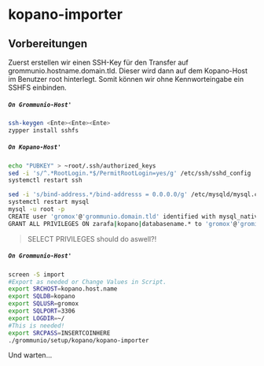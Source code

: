 # kopano-importer

## Vorbereitungen

Zuerst erstellen wir einen SSH-Key für den Transfer auf grommunio.hostname.domain.tld. Dieser wird dann auf dem Kopano-Host im Benutzer root hinterlegt. Somit können wir ohne Kennworteingabe ein SSHFS einbinden.
##### **`On Grommunio-Host'`**
``` bash
ssh-keygen <Ente><Ente><Ente>
zypper install sshfs
```

##### **`On Kopano-Host'`**
``` bash
echo "PUBKEY" > ~root/.ssh/authorized_keys  
sed -i 's/^.*RootLogin.*$/PermitRootLogin=yes/g' /etc/ssh/sshd_config
systemctl restart ssh

sed -i 's/bind-address.*/bind-addresss = 0.0.0.0/g' /etc/mysqld/mysql.conf.d/mysqld.conf
systemctl restart mysql
mysql -u root -p
CREATE user 'gromox'@'grommunio.domain.tld' identified with mysql_native_password by 'INSERTCOINHERE';
GRANT ALL PRIVILEGES ON zarafa|kopano|databasename.* to 'gromox'@'gromi.domain.tld';
```
> SELECT PRIVILEGES should do aswell?!
##### **`On Grommunio-Host'`**
``` bash
screen -S import
#Export as needed or Change Values in Script.
export SRCHOST=kopano.host.name 
export SQLDB=kopano
export SQLUSR=gromox
export SQLPORT=3306
export LOGDIR=~/
#This is needed!
export SRCPASS=INSERTCOINHERE
./grommunio/setup/kopano/kopano-importer
```
Und warten...
